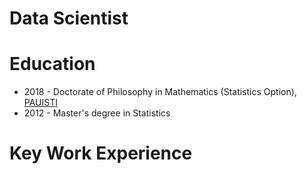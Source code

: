 # Data Scientist


# Education
- 2018 - Doctorate of Philosophy in Mathematics (Statistics Option), [PAUISTI](https://pau-au.africa/institutes/pausti/)
- 2012 - Master's degree in Statistics



# Key Work Experience
